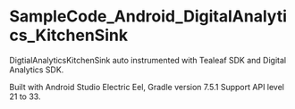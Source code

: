 # SampleCode_Android_DigitalAnalytics_KitchenSink
DigtialAnalyticsKitchenSink auto instrumented with Tealeaf SDK and Digital Analytics SDK.

Built with Android Studio Electric Eel, Gradle version 7.5.1
Support API level 21 to 33.
